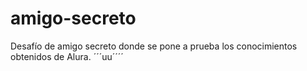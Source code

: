 # amigo-secreto
Desafío de amigo secreto donde se pone a prueba los conocimientos obtenidos de Alura.
´´´uu´´´´
